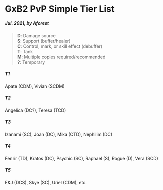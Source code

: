 # GxB2 PvP Simple Tier List
##### Jul. 2021, by Aforest

>**D**: Damage source <br>
**S**: Support (buffer/healer) <br>
**C**: Control, mark, or skill effect (debuffer) <br>
**T**: Tank <br>
**M**: Multiple copies required/recommended <br>
**?**: Temporary

##### T1
Apate (CDM), Vivian (SCDM)

##### T2
Angelica (DC?), Teresa (TCD)

##### T3
Izanami (SC), Joan (DC), Mika (CTD), Nephilim (DC)

##### T4
Fenrir (TD), Kratos (DC), Psychic (SC), Raphael (S), Rogue (D), Vera (SCD)

##### T5
E&J (DCS), Skye (SC), Uriel (CDM), etc.
